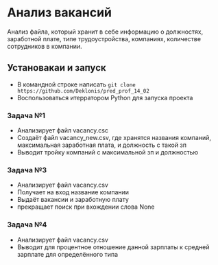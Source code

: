 # Анализ вакансий
Анализ файла, который хранит в себе информацию о должностях, заработной плате, типе трудоустройства, компаниях, количестве сотрудников в компании.


## Установакаи и запуск
- В командной строке написать `git clone https://github.com/Deklonis/pred_prof_14_02`
- Воспользоваться итерратором Python для запуска проекта
### Задача №1
- Анализирует файл vacancy.csc
- Создаёт файл vacancy_new.csv, где хранятся названия компаний, максимальная заработная плата, и должность с такой зп
- Выводит тройку компаний с максимальной зп и должностью
### Задача №3
- Анализирует файл vacancy.csv
- Получает на вход название компании
- Выдаёт вакансии и заработную плату
- прекращает поиск при вхождении слова None
### Задача №4
- Анализирует файл vacancy.csv
- Выводит для процентное отношение данной зарплаты к средней зарплате для определённого типа


